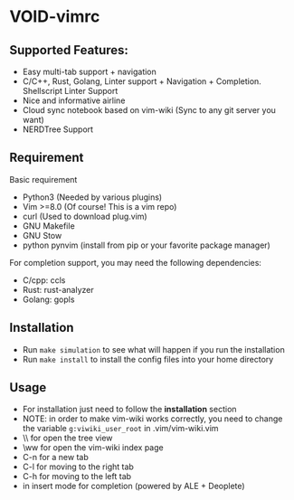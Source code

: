 VOID-vimrc
====

## Supported Features:
* Easy multi-tab support + navigation
* C/C++, Rust, Golang, Linter support + Navigation + Completion. Shellscript Linter Support
* Nice and informative airline
* Cloud sync notebook based on vim-wiki (Sync to any git server you want)
* NERDTree Support


## Requirement

Basic requirement
* Python3 (Needed by various plugins)
* Vim >=8.0 (Of course! This is a vim repo)
* curl (Used to download plug.vim)
* GNU Makefile
* GNU Stow
* python pynvim (install from pip or your favorite package manager)

For completion support, you may need the following dependencies:

* C/cpp: ccls
* Rust: rust-analyzer
* Golang: gopls

## Installation

* Run `make simulation` to see what will happen if you run the installation
* Run `make install` to install the config files into your home directory

## Usage

* For installation just need to follow the **installation** section
* NOTE: in order to make vim-wiki works correctly, you need to change the variable `g:viwiki_user_root` in .vim/vim-wiki.vim
* \\\\ for open the tree view
* \\ww for open the vim-wiki index page
* C-n for a new tab
* C-l for moving to the right tab
* C-h for moving to the left tab
* <Tab> in insert mode for completion (powered by ALE + Deoplete)
